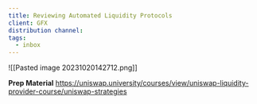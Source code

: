 ```yaml
---
title: Reviewing Automated Liquidity Protocols
client: GFX
distribution channel: 
tags:
  - inbox
---
```

![[Pasted image 20231020142712.png]]  

**Prep Material**
https://uniswap.university/courses/view/uniswap-liquidity-provider-course/uniswap-strategies